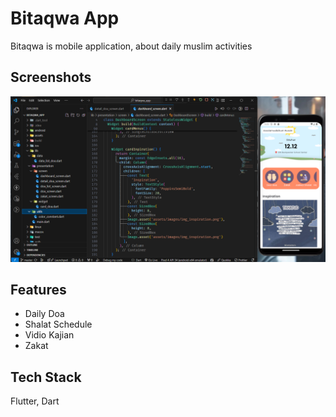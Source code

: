 # Bitaqwa App

Bitaqwa is mobile application, about daily muslim activities

## Screenshots

![App Screenshot](assets/images/screenchot_app.png)

## Features

- Daily Doa
- Shalat Schedule
- Vidio Kajian
- Zakat

## Tech Stack

Flutter, Dart
